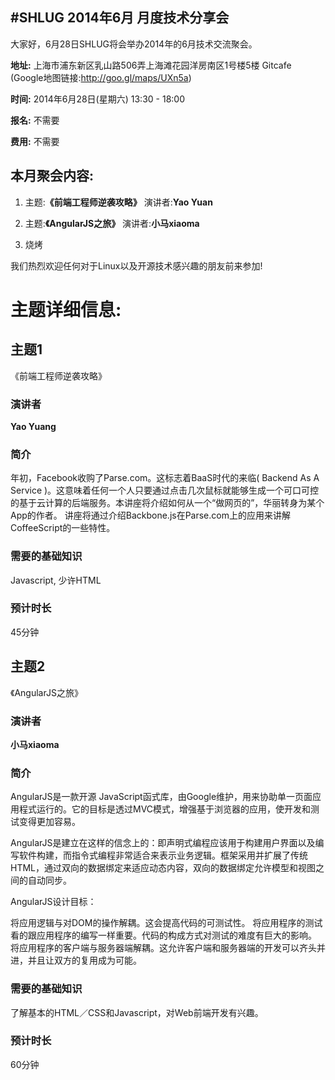 #SHLUG 2014年6月 月度技术分享会
--------------------------------------------------------------------------------
大家好，6月28日SHLUG将会举办2014年的6月技术交流聚会。

**地址:** 上海市浦东新区乳山路506弄上海滩花园洋房南区1号楼5楼 Gitcafe (Google地图链接:http://goo.gl/maps/UXn5a)

**时间:** 2014年6月28日(星期六) 13:30 - 18:00

**报名:** 不需要

**费用:** 不需要

本月聚会内容:
---------------
1. 主题:**《前端工程师逆袭攻略》** 演讲者:**Yao Yuan**

2. 主题:**《AngularJS之旅》** 演讲者:**小马xiaoma**

3. 烧烤

我们热烈欢迎任何对于Linux以及开源技术感兴趣的朋友前来参加!

# 主题详细信息:

## 主题1
《前端工程师逆袭攻略》

### 演讲者
**Yao Yuang**

### 简介
年初，Facebook收购了Parse.com。这标志着BaaS时代的来临( Backend As A Service )。这意味着任何一个人只要通过点击几次鼠标就能够生成一个可口可控的基于云计算的后端服务。本讲座将介绍如何从一个“做网页的”，华丽转身为某个App的作者。
讲座将通过介绍Backbone.js在Parse.com上的应用来讲解CoffeeScript的一些特性。

### 需要的基础知识
Javascript, 少许HTML

### 预计时长
45分钟


## 主题2
《AngularJS之旅》

### 演讲者
**小马xiaoma**

### 简介
AngularJS是一款开源 JavaScript函式库，由Google维护，用来协助单一页面应用程式运行的。它的目标是透过MVC模式，增强基于浏览器的应用，使开发和测试变得更加容易。

AngularJS是建立在这样的信念上的：即声明式编程应该用于构建用户界面以及编写软件构建，而指令式编程非常适合来表示业务逻辑。框架采用并扩展了传统HTML，通过双向的数据绑定来适应动态内容，双向的数据绑定允许模型和视图之间的自动同步。

AngularJS设计目标：

将应用逻辑与对DOM的操作解耦。这会提高代码的可测试性。
将应用程序的测试看的跟应用程序的编写一样重要。代码的构成方式对测试的难度有巨大的影响。
将应用程序的客户端与服务器端解耦。这允许客户端和服务器端的开发可以齐头并进，并且让双方的复用成为可能。

### 需要的基础知识
了解基本的HTML／CSS和Javascript，对Web前端开发有兴趣。

### 预计时长
60分钟
